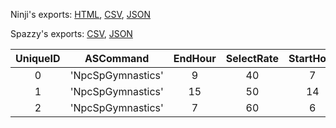 Ninji's exports: [HTML](https://wuffs.org/acnh/bcsv_140/html/NpcSpServiceMotionWorkSp.html), [CSV](https://wuffs.org/acnh/bcsv_140/csv/NpcSpServiceMotionWorkSp.csv), [JSON](https://wuffs.org/acnh/bcsv_140/json/NpcSpServiceMotionWorkSp.json)

Spazzy's exports: [CSV](https://github.com/McSpazzy/acnh-csv/blob/master/NpcSpServiceMotionWorkSp.csv), [JSON](https://github.com/McSpazzy/acnh-json/blob/master/NpcSpServiceMotionWorkSp.json)

| UniqueID | ASCommand | EndHour | SelectRate | StartHour |
|:--:|:--:|:--:|:--:|:--:|
| 0 | 'NpcSpGymnastics' | 9 | 40 | 7 | 
| 1 | 'NpcSpGymnastics' | 15 | 50 | 14 | 
| 2 | 'NpcSpGymnastics' | 7 | 60 | 6 | 
